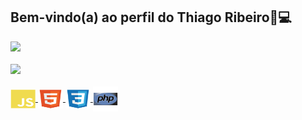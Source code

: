 <link rel="stylesheet" href="https://cdn.jsdelivr.net/gh/devicons/devicon@v2.15.1/devicon.min.css"> 

## Bem-vindo(a) ao perfil do Thiago Ribeiro🎻💻
 <div>
   <a href="https://github.com/ThiagoMoralesRibeiro">
   <img height="210em" src="https://github-readme-stats.vercel.app/api?username=ThiagoMoralesRibeiro&show_icons=true&theme=dracula&include_all_commits=true&count_private=true"/>
    </br>
    </br>
   <img height="180em" src="https://github-readme-stats.vercel.app/api/top-langs/?username=ThiagoMoralesRibeiro&layout=compact&langs_count=6&theme=dracula"/>

</div>
<div style="display: inline_block"><br>
  <img align="center" alt="Js" height="30" width="40" src="https://raw.githubusercontent.com/devicons/devicon/master/icons/javascript/javascript-plain.svg">
  <img align="center" alt="HTML" height="30" width="40" src="https://raw.githubusercontent.com/devicons/devicon/master/icons/html5/html5-original.svg">
  <img align="center" alt="CSS" height="30" width="40" src="https://raw.githubusercontent.com/devicons/devicon/master/icons/css3/css3-original.svg">
  <img align="center" alt="PHP" height="40" width="40" src="https://raw.githubusercontent.com/devicons/devicon/master/icons/php/php-original.svg" />
</div>
 
  
  

</div>
